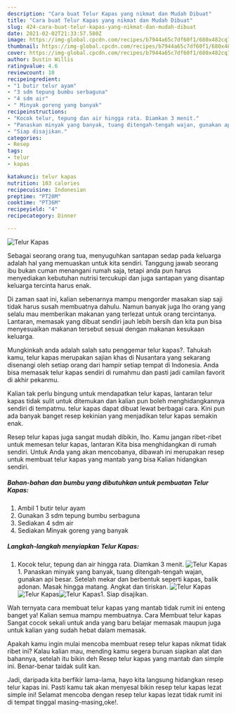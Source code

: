 ```yaml
---
description: "Cara buat Telur Kapas yang nikmat dan Mudah Dibuat"
title: "Cara buat Telur Kapas yang nikmat dan Mudah Dibuat"
slug: 424-cara-buat-telur-kapas-yang-nikmat-dan-mudah-dibuat
date: 2021-02-02T21:33:57.580Z
image: https://img-global.cpcdn.com/recipes/b7944a65c7df60f1/680x482cq70/telur-kapas-foto-resep-utama.jpg
thumbnail: https://img-global.cpcdn.com/recipes/b7944a65c7df60f1/680x482cq70/telur-kapas-foto-resep-utama.jpg
cover: https://img-global.cpcdn.com/recipes/b7944a65c7df60f1/680x482cq70/telur-kapas-foto-resep-utama.jpg
author: Dustin Willis
ratingvalue: 4.6
reviewcount: 10
recipeingredient:
- "1 butir telur ayam"
- "3 sdm tepung bumbu serbaguna"
- "4 sdm air"
- " Minyak goreng yang banyak"
recipeinstructions:
- "Kocok telur, tepung dan air hingga rata. Diamkan 3 menit."
- "Panaskan minyak yang banyak, tuang ditengah-tengah wajan, gunakan api besar. Setelah mekar dan berbentuk seperti kapas, balik adonan. Masak hingga matang. Angkat dan tiriskan."
- "Siap disajikan."
categories:
- Resep
tags:
- telur
- kapas

katakunci: telur kapas 
nutrition: 103 calories
recipecuisine: Indonesian
preptime: "PT20M"
cooktime: "PT36M"
recipeyield: "4"
recipecategory: Dinner

---
```



![Telur Kapas](https://img-global.cpcdn.com/recipes/b7944a65c7df60f1/680x482cq70/telur-kapas-foto-resep-utama.jpg)

Sebagai seorang orang tua, menyuguhkan santapan sedap pada keluarga adalah hal yang memuaskan untuk kita sendiri. Tanggung jawab seorang ibu bukan cuman menangani rumah saja, tetapi anda pun harus menyediakan kebutuhan nutrisi tercukupi dan juga santapan yang disantap keluarga tercinta harus enak.

Di zaman  saat ini, kalian sebenarnya mampu mengorder masakan siap saji tidak harus susah membuatnya dahulu. Namun banyak juga lho orang yang selalu mau memberikan makanan yang terlezat untuk orang tercintanya. Lantaran, memasak yang dibuat sendiri jauh lebih bersih dan kita pun bisa menyesuaikan makanan tersebut sesuai dengan makanan kesukaan keluarga. 



Mungkinkah anda adalah salah satu penggemar telur kapas?. Tahukah kamu, telur kapas merupakan sajian khas di Nusantara yang sekarang disenangi oleh setiap orang dari hampir setiap tempat di Indonesia. Anda bisa memasak telur kapas sendiri di rumahmu dan pasti jadi camilan favorit di akhir pekanmu.

Kalian tak perlu bingung untuk mendapatkan telur kapas, lantaran telur kapas tidak sulit untuk ditemukan dan kalian pun boleh menghidangkannya sendiri di tempatmu. telur kapas dapat dibuat lewat berbagai cara. Kini pun ada banyak banget resep kekinian yang menjadikan telur kapas semakin enak.

Resep telur kapas juga sangat mudah dibikin, lho. Kamu jangan ribet-ribet untuk memesan telur kapas, lantaran Kita bisa menghidangkan di rumah sendiri. Untuk Anda yang akan mencobanya, dibawah ini merupakan resep untuk membuat telur kapas yang mantab yang bisa Kalian hidangkan sendiri.

<!--inarticleads1-->

##### Bahan-bahan dan bumbu yang dibutuhkan untuk pembuatan Telur Kapas:

1. Ambil 1 butir telur ayam
1. Gunakan 3 sdm tepung bumbu serbaguna
1. Sediakan 4 sdm air
1. Sediakan  Minyak goreng yang banyak




<!--inarticleads2-->

##### Langkah-langkah menyiapkan Telur Kapas:

1. Kocok telur, tepung dan air hingga rata. Diamkan 3 menit.
<img src="https://img-global.cpcdn.com/steps/134429d35bf2c53a/160x128cq70/telur-kapas-langkah-memasak-1-foto.jpg" alt="Telur Kapas">1. Panaskan minyak yang banyak, tuang ditengah-tengah wajan, gunakan api besar. Setelah mekar dan berbentuk seperti kapas, balik adonan. Masak hingga matang. Angkat dan tiriskan.
<img src="https://img-global.cpcdn.com/steps/e27525b5eb7cf4a6/160x128cq70/telur-kapas-langkah-memasak-2-foto.jpg" alt="Telur Kapas"><img src="https://img-global.cpcdn.com/steps/c698a9d8abfa771e/160x128cq70/telur-kapas-langkah-memasak-2-foto.jpg" alt="Telur Kapas"><img src="https://img-global.cpcdn.com/steps/563115c495c33baa/160x128cq70/telur-kapas-langkah-memasak-2-foto.jpg" alt="Telur Kapas">1. Siap disajikan.




Wah ternyata cara membuat telur kapas yang mantab tidak rumit ini enteng banget ya! Kalian semua mampu membuatnya. Cara Membuat telur kapas Sangat cocok sekali untuk anda yang baru belajar memasak maupun juga untuk kalian yang sudah hebat dalam memasak.

Apakah kamu ingin mulai mencoba membuat resep telur kapas nikmat tidak ribet ini? Kalau kalian mau, mending kamu segera buruan siapkan alat dan bahannya, setelah itu bikin deh Resep telur kapas yang mantab dan simple ini. Benar-benar taidak sulit kan. 

Jadi, daripada kita berfikir lama-lama, hayo kita langsung hidangkan resep telur kapas ini. Pasti kamu tak akan menyesal bikin resep telur kapas lezat simple ini! Selamat mencoba dengan resep telur kapas lezat tidak rumit ini di tempat tinggal masing-masing,oke!.

